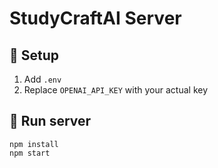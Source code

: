 # StudyCraftAI Server

## 🔧 Setup

1. Add `.env`
2. Replace `OPENAI_API_KEY` with your actual key

## 🚀 Run server

```
npm install
npm start
```

